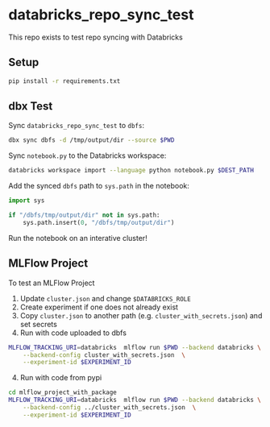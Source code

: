 # databricks_repo_sync_test
This repo exists to test repo syncing with Databricks

## Setup

```bash
pip install -r requirements.txt
```

## dbx Test

Sync `databricks_repo_sync_test` to `dbfs`:

```bash
dbx sync dbfs -d /tmp/output/dir --source $PWD
```

Sync `notebook.py` to the Databricks workspace:

```bash
databricks workspace import --language python notebook.py $DEST_PATH
```

Add the synced `dbfs` path to `sys.path` in the notebook:

```python
import sys

if "/dbfs/tmp/output/dir" not in sys.path:
    sys.path.insert(0, "/dbfs/tmp/output/dir")
```

Run the notebook on an interative cluster!

## MLFlow Project

To test an MLFlow Project 

1. Update `cluster.json` and change `$DATABRICKS_ROLE`
2. Create experiment if one does not already exist
3. Copy `cluster.json` to another path (e.g. `cluster_with_secrets.json`) and set secrets
3. Run with code uploaded to dbfs

```bash
MLFLOW_TRACKING_URI=databricks  mlflow run $PWD --backend databricks \
    --backend-config cluster_with_secrets.json  \
    --experiment-id $EXPERIMENT_ID
```

4. Run with code from pypi

```bash
cd mlflow_project_with_package
MLFLOW_TRACKING_URI=databricks  mlflow run $PWD --backend databricks \
    --backend-config ../cluster_with_secrets.json  \
    --experiment-id $EXPERIMENT_ID
```
